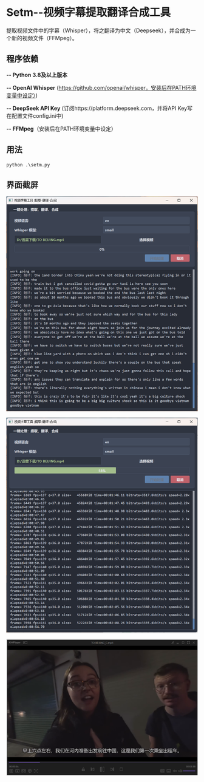 # Setm--视频字幕提取翻译合成工具
提取视频文件中的字幕（Whisper），将之翻译为中文（Deepseek），并合成为一个新的视频文件（FFMpeg）。

## 程序依赖

**-- Python 3.8及以上版本**

**-- OpenAI Whisper** (https://github.com/openai/whisper，安装后在PATH环境变量中设定）)

**-- DeepSeek API Key** (订阅https://platform.deepseek.com，并将API Key写在配置文件config.ini中)

**-- FFMpeg**（安装后在PATH环境变量中设定）

## 用法

```
python .\setm.py
```

## 界面截屏

![截屏](/assets/screenshot1.png)

![截屏](/assets/screenshot2.png)

![截屏](/assets/screenshot3.png)
